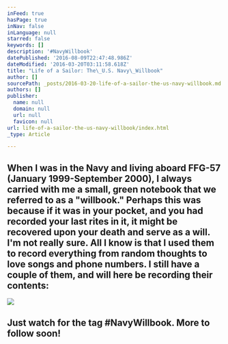 ```yaml
---
inFeed: true
hasPage: true
inNav: false
inLanguage: null
starred: false
keywords: []
description: '#NavyWillbook'
datePublished: '2016-08-09T22:47:48.986Z'
dateModified: '2016-03-20T03:11:58.618Z'
title: "Life of a Sailor: The\_U.S. Navy\_Willbook"
author: []
sourcePath: _posts/2016-03-20-life-of-a-sailor-the-us-navy-willbook.md
authors: []
publisher:
  name: null
  domain: null
  url: null
  favicon: null
url: life-of-a-sailor-the-us-navy-willbook/index.html
_type: Article

---
```

## When I was in the Navy and living aboard FFG-57 (January 1999-September 2000),  I always carried with me a small, green notebook that we referred to as a "willbook." Perhaps this was because if it was in your pocket, and you had recorded your last rites in it, it might be recovered upon your death and serve as a will. I'm not really sure. All I know is that I used them to record everything from random thoughts to love songs and phone numbers. I still have a couple of them, and will here be recording their contents:
![](https://the-grid-user-content.s3-us-west-2.amazonaws.com/d3b711a0-b0f2-4ca7-b03c-ff443bfabda8.jpg)

## Just watch for the tag \#NavyWillbook. More to follow soon!